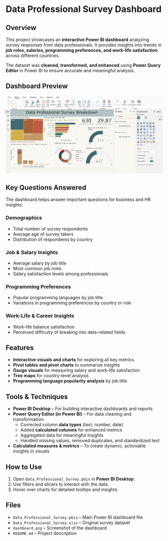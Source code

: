 # Data Professional Survey Dashboard

## Overview
This project showcases an **interactive Power BI dashboard** analyzing survey responses from data professionals. It provides insights into trends in **job roles, salaries, programming preferences, and work-life satisfaction** across different countries.

The dataset was **cleaned, transformed, and enhanced** using **Power Query Editor** in Power BI to ensure accurate and meaningful analysis.

## Dashboard Preview
![Survy.png](Survy.png)

## Key Questions Answered
The dashboard helps answer important questions for business and HR insights:

### Demographics
- Total number of survey respondents  
- Average age of survey takers  
- Distribution of respondents by country  

### Job & Salary Insights
- Average salary by job title  
- Most common job roles  
- Salary satisfaction levels among professionals  

### Programming Preferences
- Popular programming languages by job title  
- Variations in programming preferences by country or role  

### Work-Life & Career Insights
- Work-life balance satisfaction  
- Perceived difficulty of breaking into data-related fields  

## Features
- **Interactive visuals and charts** for exploring all key metrics  
- **Pivot tables and pivot charts** to summarize insights  
- **Gauge visuals** for measuring salary and work-life satisfaction  
- **Tree maps** for country-level analysis  
- **Programming language popularity analysis** by job title  

## Tools & Techniques
- **Power BI Desktop** – For building interactive dashboards and reports  
- **Power Query Editor (in Power BI)** – For data cleaning and transformation:  
  - Corrected column **data types** (text, number, date)  
  - Added **calculated columns** for enhanced metrics  
  - Aggregated data for meaningful insights  
  - Handled missing values, removed duplicates, and standardized text  
- **Calculated measures & metrics** – To create dynamic, actionable insights in visuals  

## How to Use
1. Open `Data_Professional_Survey.pbix` in **Power BI Desktop**.  
2. Use filters and slicers to interact with the data.  
3. Hover over charts for detailed tooltips and insights.  

## Files
- `Data_Professional_Survey.pbix` – Main Power BI dashboard file  
- `Data_Professional_Survey.xlsx` – Original survey dataset  
- `dashboard.png` – Screenshot of the dashboard  
- `README.md` – Project description  

